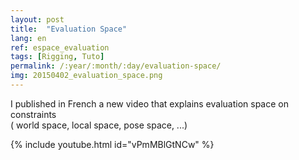 ```yaml
---
layout: post
title:  "Evaluation Space"
lang: en
ref: espace_evaluation
tags: [Rigging, Tuto]
permalink: /:year/:month/:day/evaluation-space/
img: 20150402_evaluation_space.png
---
```


I published in French a new video that explains evaluation space on constraints  
( world space, local space, pose space, ...)

{% include youtube.html id="vPmMBlGtNCw" %}
